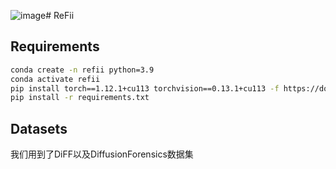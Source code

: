 ![image](https://github.com/user-attachments/assets/ecd060cc-128e-405c-a3d7-8cb16233ec2f)# ReFii
## Requirements
```bash
conda create -n refii python=3.9
conda activate refii
pip install torch==1.12.1+cu113 torchvision==0.13.1+cu113 -f https://download.pytorch.org/whl/torch_stable.html
pip install -r requirements.txt
```
## Datasets
我们用到了DiFF以及DiffusionForensics数据集
